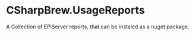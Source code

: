 # CSharpBrew.UsageReports
A Collection of EPiServer reports, that can be instaled as a nuget package.

